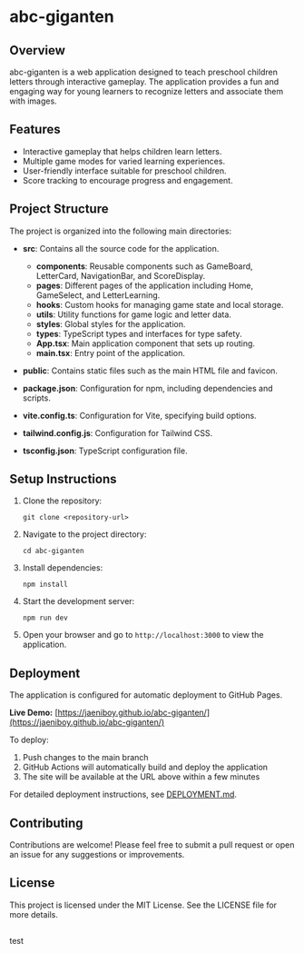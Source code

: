 # abc-giganten

## Overview
abc-giganten is a web application designed to teach preschool children letters through interactive gameplay. The application provides a fun and engaging way for young learners to recognize letters and associate them with images.

## Features
- Interactive gameplay that helps children learn letters.
- Multiple game modes for varied learning experiences.
- User-friendly interface suitable for preschool children.
- Score tracking to encourage progress and engagement.

## Project Structure
The project is organized into the following main directories:

- **src**: Contains all the source code for the application.
  - **components**: Reusable components such as GameBoard, LetterCard, NavigationBar, and ScoreDisplay.
  - **pages**: Different pages of the application including Home, GameSelect, and LetterLearning.
  - **hooks**: Custom hooks for managing game state and local storage.
  - **utils**: Utility functions for game logic and letter data.
  - **styles**: Global styles for the application.
  - **types**: TypeScript types and interfaces for type safety.
  - **App.tsx**: Main application component that sets up routing.
  - **main.tsx**: Entry point of the application.

- **public**: Contains static files such as the main HTML file and favicon.

- **package.json**: Configuration for npm, including dependencies and scripts.

- **vite.config.ts**: Configuration for Vite, specifying build options.

- **tailwind.config.js**: Configuration for Tailwind CSS.

- **tsconfig.json**: TypeScript configuration file.

## Setup Instructions
1. Clone the repository:
   ```
   git clone <repository-url>
   ```
2. Navigate to the project directory:
   ```
   cd abc-giganten
   ```
3. Install dependencies:
   ```
   npm install
   ```
4. Start the development server:
   ```
   npm run dev
   ```
5. Open your browser and go to `http://localhost:3000` to view the application.

## Deployment
The application is configured for automatic deployment to GitHub Pages. 

**Live Demo:** [https://jaeniboy.github.io/abc-giganten/](https://jaeniboy.github.io/abc-giganten/)

To deploy:
1. Push changes to the main branch
2. GitHub Actions will automatically build and deploy the application
3. The site will be available at the URL above within a few minutes

For detailed deployment instructions, see [DEPLOYMENT.md](DEPLOYMENT.md).

## Contributing
Contributions are welcome! Please feel free to submit a pull request or open an issue for any suggestions or improvements.

## License
This project is licensed under the MIT License. See the LICENSE file for more details.

##

test